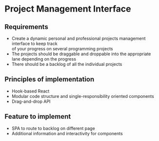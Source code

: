 # Project Management Interface

## Requirements

<ul>
<li>
Create a dynamic personal and professional projects management interface to keep track<br />
of your progress on several programming projects
</li>
<li>
The projects should be draggable and droppable into the appropriate lane depending on the progress
</li>
<li>
There should be a backlog of all the individual projects
</li>
</ul>

## Principles of implementation

<ul>
<li>
Hook-based React
</li>
<li>
Modular code structure and single-responsibility oriented components
</li>
<li>
Drag-and-drop API
</li>
</ul>

## Feature to implement

<ul>
<li>
SPA to route to backlog on different page
</li>
<li>
Additional information and interactivity for components
</li>
</ul>